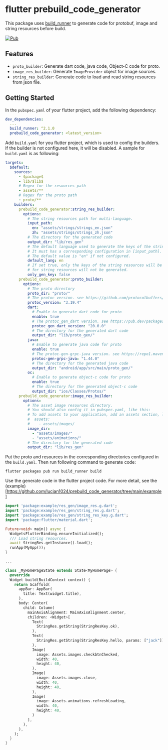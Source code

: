 # flutter prebuild_code_generator

This package uses [build_runner](https://github.com/dart-lang/build/tree/master/build_runner) to generate code for protobuf, image and string resources before build.

[![Pub](https://img.shields.io/pub/v/prebuild_code_generator.svg?logo=flutter&color=blue&style=flat-square)](https://pub.dev/packages/prebuild_code_generator)

## Features

- `proto_builder`: Generate dart code, java code, Object-C code for proto.
- `image_res_builder`: Generate `ImageProvider` object for image sources.
- `string_res_builder`: Generate code to load and read string resources from json file.

## Getting Started

In the `pubspec.yaml` of your flutter project, add the following dependency:

```yaml
dev_dependencies:
  ...
  build_runner: ^2.1.0
  prebuild_code_generator: <latest_version>
```

Add `build.yaml` for you flutter project, which is used to config the builders. If the builder is not configured here, it will be disabled. A sample for `build.yaml` is as following:

```yaml
targets:
  $default:
    sources:
      - $package$
      - lib/$lib$
      # Regex for the resources path
      - assets/**
      # Regex for the proto path
      - proto/**
    builders:
      prebuild_code_generator:string_res_builder:
        options:
          # The string resources path for multi-language.
          input_path:
            en: "assets/strings/strings_en.json"
            zh: "assets/strings/strings_zh.json"
          # The directory for the generated code
          output_dir: "lib/res_gen"
          # The default language used to generate the keys of the string resources.
          # It must has a corresponding configuration in [input_path].
          # The default value is "en" if not configured.
          default_lang: en
          # If set true, only the keys of the string resources will be generated. The loading code
          # for string resources will not be generated.
          only_gen_key: false
      prebuild_code_generator:proto_builder:
        options:
          # The proto directory
          proto_dir: "proto/"
          # The protoc version. see https://github.com/protocolbuffers/protobuf/releases
          protoc_version: "3.19.4"
          dart:
            # Enable to generate dart code for proto
            enable: true
            # The protoc_gen_dart version. see https://pub.dev/packages/protoc_plugin
            protoc_gen_dart_version: "20.0.0"
            # The directory for the generated dart code
            output_dir: "lib/proto_gen/"
          java:
            # Enable to generate java code for proto
            enable: true
            # The protoc-gen-grpc-java version. see https://repo1.maven.org/maven2/io/grpc/protoc-gen-grpc-java/
            protoc-gen-grpc-java: "1.44.0"
            # The directory for the generated java code
            output_dir: "android/app/src/main/proto_gen/"
          oc:
            # Enable to generate object-c code for proto
            enable: true
            # The directory for the generated object-c code
            output_dir: "ios/Classes/Protos/"
      prebuild_code_generator:image_res_builder:
        options:
          # The asset image resources directory.
          # You should also config it in pubspec.yaml, like this:
          # To add assets to your application, add an assets section, like this:
          #  assets:
          #    - assets/images/
          image_dir:
            - "assets/images/"
            - "assets/animations/"
          # The directory for the generated code
          output_dir: "lib/res_gen"
```

Put the proto and resources in the corresponding directories configured in the `build.yaml`. Then run following command to generate code:

```shell
flutter packages pub run build_runner build
```

Use the generate code in the flutter project code. For more detail, see the (example)[https://github.com/lucian1024/prebuild_code_generator/tree/main/example]

```dart
import 'package:example/res_gen/image_res.g.dart';
import 'package:example/res_gen/string_res.g.dart';
import 'package:example/res_gen/string_res_key.g.dart';
import 'package:flutter/material.dart';

Future<void> main() async {
  WidgetsFlutterBinding.ensureInitialized();
  /// Load string resources.
  await StringRes.getInstance().load();
  runApp(MyApp());
}

...

class _MyHomePageState extends State<MyHomePage> {
  @override
  Widget build(BuildContext context) {
    return Scaffold(
      appBar: AppBar(
        title: Text(widget.title),
      ),
      body: Center(
        child: Column(
          mainAxisAlignment: MainAxisAlignment.center,
          children: <Widget>[
            Text(
              StringRes.getString(StringResKey.ok),
            ),
            Text(
              StringRes.getString(StringResKey.hello, params: ["jack"]),
            ),
            Image(
              image: Assets.images.checkbtnChecked,
              width: 40,
              height: 40,
            ),
            Image(
              image: Assets.images.close,
              width: 40,
              height: 40,
            ),
            Image(
              image: Assets.animations.refreshLoading,
              width: 40,
              height: 40,
            )
          ],
        ),
      ),
    );
  }
}
```
